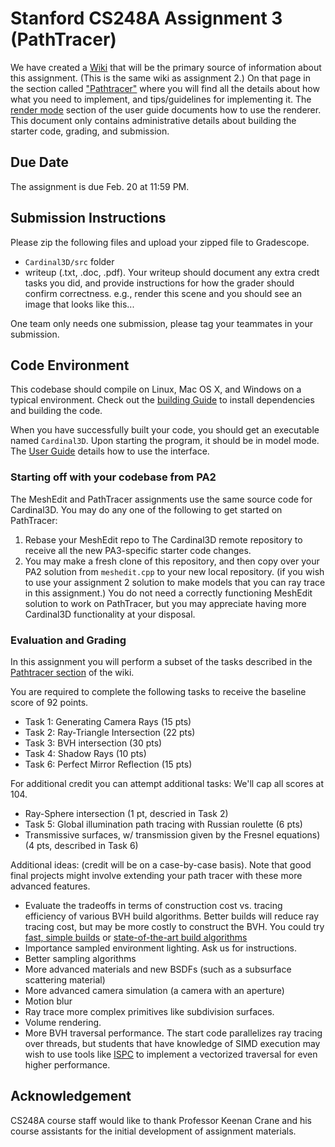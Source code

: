 # Stanford CS248A Assignment 3 (PathTracer)

We have created a [Wiki](https://stanford-cs248.github.io/Cardinal3D/) that will be the primary source of information about this assignment. (This is the same wiki as assignment 2.) On that page in the section called ["Pathtracer"](https://stanford-cs248.github.io/Cardinal3D/pathtracer/) where you will find all the details about how what you need to implement, and tips/guidelines for implementing it.  The [render mode](https://stanford-cs248.github.io/Cardinal3D/guide/render/) section of the user guide documents how to use the renderer. This document only contains administrative details about building the starter code, grading, and submission.

## Due Date

The assignment is due Feb. 20 at 11:59 PM.

## Submission Instructions
Please zip the following files and upload your zipped file to Gradescope.

* `Cardinal3D/src` folder
* writeup (.txt, .doc, .pdf). Your writeup should document any extra credt tasks you did, and provide instructions for how the grader should confirm correctness. e.g., render this scene and you should see an image that looks like this...

One team only needs one submission, please tag your teammates in your submission.

## Code Environment

This codebase should compile on Linux, Mac OS X, and Windows on a typical environment. Check out the [building Guide](https://stanford-cs248.github.io/Cardinal3D/build/) to install dependencies and building the code. 

When you have successfully built your code, you should get an executable named `Cardinal3D`. Upon starting the program, it should be in model mode. The [User Guide](https://stanford-cs248.github.io/Cardinal3D/guide/) details how to use the interface. 

### Starting off with your codebase from PA2

The MeshEdit and PathTracer assignments use the same source code for Cardinal3D. You may do any one of the following to get started on PathTracer:
1. Rebase your MeshEdit repo to The Cardinal3D remote repository to receive all the new PA3-specific starter code changes.
2. You may make a fresh clone of this repository, and then copy over your PA2 solution from `meshedit.cpp` to your new local repository. (if you wish to use your assignment 2 solution to make models that you can ray trace in this assignment.) You do not need a correctly functioning MeshEdit solution to work on PathTracer, but you may appreciate having more Cardinal3D functionality at your disposal.

### Evaluation and Grading ###

In this assignment you will perform a subset of the tasks described in the [Pathtracer section](https://stanford-cs248.github.io/Cardinal3D/pathtracer/) of the wiki.

You are required to complete the following tasks to receive the baseline score of 92 points.

* Task 1: Generating Camera Rays (15 pts)
* Task 2: Ray-Triangle Intersection (22 pts)
* Task 3: BVH intersection (30 pts)
* Task 4: Shadow Rays (10 pts)
* Task 6: Perfect Mirror Reflection (15 pts) 

For additional credit you can attempt additional tasks: We'll cap all scores at 104.

* Ray-Sphere intersection (1 pt, descried in Task 2)
* Task 5: Global illumination path tracing with Russian roulette (6 pts)
* Transmissive surfaces, w/ transmission given by the Fresnel equations) (4 pts, described in Task 6)

Additional ideas: (credit will be on a case-by-case basis).  Note that good final projects might involve extending your path tracer with these more advanced features.

* Evaluate the tradeoffs in terms of construction cost vs. tracing efficiency of various BVH build algorithms.  Better builds will reduce ray tracing cost, but may be more costly to construct the BVH.  You could try [fast, simple builds](https://luebke.us/publications/eg09.pdf) or [state-of-the-art build algorithms](https://research.nvidia.com/sites/default/files/pubs/2013-07_Fast-Parallel-Construction/karras2013hpg_paper.pdf)
* Importance sampled environment lighting. Ask us for instructions.
* Better sampling algorithms
* More advanced materials and new BSDFs (such as a subsurface scattering material)
* More advanced camera simulation (a camera with an aperture)
* Motion blur
* Ray trace more complex primitives like subdivision surfaces.
* Volume rendering.
* More BVH traversal performance. The start code parallelizes ray tracing over threads, but students that have knowledge of SIMD execution may wish to use tools like [ISPC](https://ispc.github.io/) to implement a vectorized traversal for even higher performance.


## Acknowledgement

CS248A course staff would like to thank Professor Keenan Crane and his course assistants for the initial development of assignment materials.
